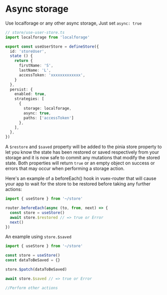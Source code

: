 # Async storage

Use localforage or any other async storage, Just set `async: true`
 
```typescript
// store/use-user-store.ts
import localforage from 'localforage'

export const useUserStore = defineStore({
  id: 'storeUser',
  state () {
    return {
      firstName: 'S',
      lastName: 'L',
      accessToken: 'xxxxxxxxxxxxx',
    }
  },
  persist: {
    enabled: true,
    strategies: [
      {
        storage: localforage,
        async: true,
        paths: ['accessToken']
      },
    ],
  },
})
```

A `$restore` and `$saved` property will be added to the pinia store property to let you know the state has been restored or saved respectively from your storage and it is now safe to commit any mutations that modify the stored state. Both properties will return `true` or an empty object on success or errors that may occur when performing a storage action.

Here's an example of a beforeEach() hook in vuex-router that will cause your app to wait for the store to be restored before taking any further actions:

```typescript
import { useStore } from '~/store'

router.beforeEach(async (to, from, next) => {
  const store = useStore()
  await store.$restored // => true or Error
  next()
})

```

An example using `store.$saved`

```typescript
import { useStore } from '~/store'

const store = useStore()
const dataToBeSaved = {}

store.$patch(dataToBeSaved)

await store.$saved // => true or Error

//Perform other actions
```

